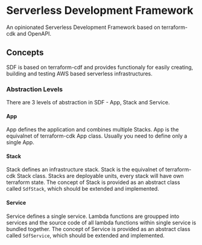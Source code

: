 # Serverless Development Framework

An opinionated Serverless Development Framework based on terraform-cdk and OpenAPI.

## Concepts
SDF is based on terraform-cdf and provides functionaly for easily creating, building
and testing AWS based serverless infrastructures.

### Abstraction Levels

There are 3 levels of abstraction in SDF - App, Stack and Service.

#### App
App defines the application and combines multiple Stacks. App is the equivalnet of
terraform-cdk App class. Usually you need to define only a single App.

#### Stack
Stack defines an infrastructure stack. Stack is the equivalnet of terraform-cdk Stack
class. Stacks are deployable units, every stack will have own terraform state.
The concept of Stack is provided as an abstract class called `SdfStack`, which should
be extended and implemented.

#### Service
Service defines a single service. Lambda functions are groupped into services and
the source code of all lambda functions within single service is bundled together.
The concept of Service is provided as an abstract class called `SdfService`, which
should be extended and implemented.
